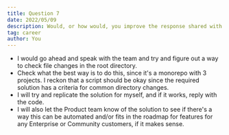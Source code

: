 ```yaml
---
title: Question 7
date: 2022/05/09
description: Would, or how would, you improve the response shared with a customer here?    
tag: career
author: You
---
```


- I would go ahead and speak with the team and try and figure out a way to check file changes in the root directory. 
- Check what the best way is to do this, since it's a monorepo with 3 projects. I reckon that a script should be okay since the required solution has a criteria for common directory changes.
- I will try and replicate the solution for myself, and if it works, reply with the code.
- I will also let the Product team know of the solution to see if there's a way this can be automated and/or fits in the roadmap for features for any Enterprise or Community customers, if it makes sense.